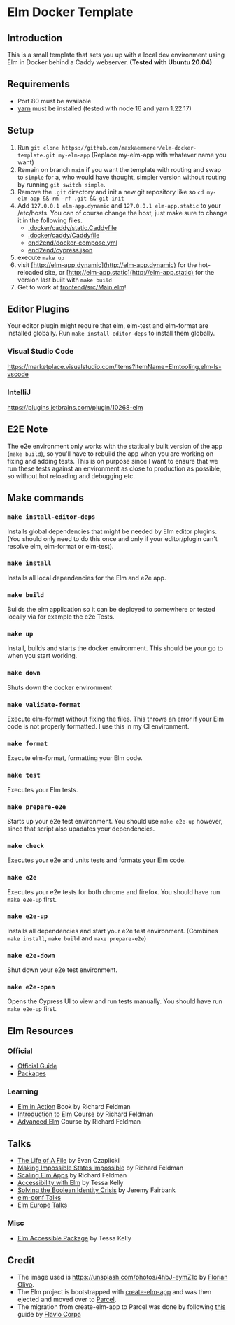 # Elm Docker Template

## Introduction
This is a small template that sets you up with a local dev environment using Elm in Docker behind a Caddy webserver.
**(Tested with Ubuntu 20.04)** 

## Requirements
* Port 80 must be available
* [yarn](https://yarnpkg.com/) must be installed (tested with node 16 and yarn 1.22.17)

## Setup
1. Run `git clone https://github.com/maxkaemmerer/elm-docker-template.git my-elm-app` (Replace my-elm-app with whatever name you want)
2. Remain on branch `main` if you want the template with routing and swap to `simple` for a, who would have thought, simpler version without routing by running `git switch simple`.
3. Remove the `.git` directory and init a new git repository like so `cd my-elm-app && rm -rf .git && git init`
4. Add `127.0.0.1 elm-app.dynamic` and `127.0.0.1 elm-app.static` to your /etc/hosts. You can of course change the host, just make sure to change it in the following files.
    * [.docker/caddy/static.Caddyfile](.docker/caddy/static.Caddyfile) 
    * [.docker/caddy/Caddyfile](.docker/caddy/Caddyfile)  
    * [end2end/docker-compose.yml](end2end/docker-compose.yml)
    * [end2end/cypress.json](end2end/cypress.json)
5. execute `make up`
6. visit [http://elm-app.dynamic](http://elm-app.dynamic) for the hot-reloaded site, or [http://elm-app.static](http://elm-app.static) for the version last built with `make build`
7. Get to work at [frontend/src/Main.elm](frontend/src/Main.elm)!

## Editor Plugins
Your editor plugin might require that elm, elm-test and elm-format are installed globally. Run `make install-editor-deps` to install them globally.
### Visual Studio Code
https://marketplace.visualstudio.com/items?itemName=Elmtooling.elm-ls-vscode

### IntelliJ 
https://plugins.jetbrains.com/plugin/10268-elm

## E2E Note
The e2e environment only works with the statically built version of the app (`make build`), so you'll have to rebuild the app when you are working on fixing and adding tests. This is on purpose since I want to ensure that we run these tests against an environment as close to production as possible, so without hot reloading and debugging etc.

## Make commands
### `make install-editor-deps`
Installs global dependencies that might be needed by Elm editor plugins.(You should only need to do this once and only if your editor/plugin can't resolve elm, elm-format or elm-test).

### `make install`
Installs all local dependencies for the Elm and e2e app.

### `make build`
Builds the elm application so it can be deployed to somewhere or tested locally via for example the e2e Tests.

### `make up`
Install, builds and starts the docker environment. This should be your go to when you start working.

### `make down`
Shuts down the docker environment

### `make validate-format`
Execute elm-format without fixing the files. This throws an error if your Elm code is not properly formatted. I use this in my CI environment.

### `make format`
Execute elm-format, formatting your Elm code.

### `make test`
Executes your Elm tests.

### `make prepare-e2e`
Starts up your e2e test environment. You should use `make e2e-up` however, since that script also upadates your dependencies.

### `make check`
Executes your e2e and units tests and formats your Elm code.

### `make e2e`
Executes your e2e tests for both chrome and firefox. You should have run `make e2e-up` first.

### `make e2e-up`
Installs all dependencies and start your e2e test environment. (Combines `make install`, `make build` and `make prepare-e2e`)

### `make e2e-down`
Shut down your e2e test environment.

### `make e2e-open`
Opens the Cypress UI to view and run tests manually. You should have run `make e2e-up` first.

## Elm Resources

### Official
* [Official Guide](https://guide.elm-lang.org/)
* [Packages](https://package.elm-lang.org/)

### Learning
* [Elm in Action](https://livebook.manning.com/book/elm-in-action) Book by Richard Feldman
* [Introduction to Elm](https://frontendmasters.com/courses/intro-elm/) Course by Richard Feldman 
* [Advanced Elm](https://frontendmasters.com/courses/advanced-elm/) Course by Richard Feldman 

## Talks
* [The Life of A File](https://www.youtube.com/watch?v=XpDsk374LDE) by Evan Czaplicki
* [Making Impossible States Impossible](https://www.youtube.com/watch?v=IcgmSRJHu_8) by Richard Feldman
* [Scaling Elm Apps](https://www.youtube.com/watch?v=DoA4Txr4GUs) by Richard Feldman
* [Accessibility with Elm](https://www.youtube.com/watch?v=G_TNRuoF3FE) by Tessa Kelly
* [Solving the Boolean Identity Crisis](https://www.youtube.com/watch?v=6TDKHGtAxeg) by Jeremy Fairbank
* [elm-conf Talks](https://www.youtube.com/c/elmconf/videos?view=0&sort=p&flow=grid)
* [Elm Europe Talks](https://www.youtube.com/c/ElmEurope/videos?view=0&sort=p&flow=grid)

### Misc
* [Elm Accessible Package](https://package.elm-lang.org/packages/tesk9/accessible-html/latest/) by Tessa Kelly

## Credit
* The image used is https://unsplash.com/photos/4hbJ-eymZ1o by [Florian Olivo](https://unsplash.com/@florianolv).
* The Elm project is bootstrapped with [create-elm-app](https://github.com/halfzebra/create-elm-app) and was then ejected and moved over to [Parcel](https://parceljs.org/).
* The migration from create-elm-app to Parcel was done by following [this](https://medium.com/@FlavioCorpa/migrating-from-create-elm-app-to-parcel-2-0-71e5f2fd0e3) guide by [Flavio Corpa](https://medium.com/@FlavioCorpa)
